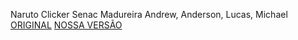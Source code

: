 Naruto Clicker 
Senac Madureira
Andrew, Anderson, Lucas, Michael
[ORIGINAL](https://grispire.github.io/pepe-clicker/)
[NOSSA VERSÃO](https://heellish.github.io/projetoversionamento.github.io/)
